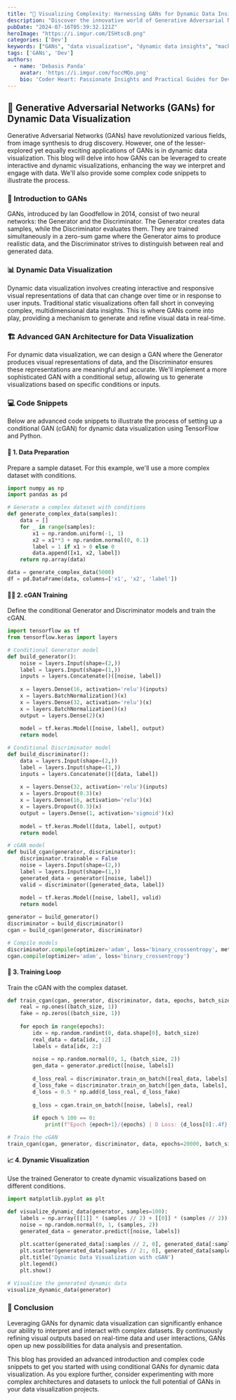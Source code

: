 ```yaml
---
title: "🎨 Visualizing Complexity: Harnessing GANs for Dynamic Data Insights 🌟"
description: "Discover the innovative world of Generative Adversarial Networks (GANs) and their application in dynamic data visualization. This blog delves into how GANs can transform static data into interactive and engaging visual insights, making complex data interpretation easier and more intuitive. Learn about advanced GAN architectures, explore detailed code snippets, and unlock new possibilities in data analysis and presentation."
pubDate: "2024-07-16T05:39:32.121Z"
heroImage: "https://i.imgur.com/ISHtscB.png"
categories: ['Dev']
keywords: ["GANs", "data visualization", "dynamic data insights", "machine learning", "complex data", "artificial intelligence", "generative models", "deep learning", "data science", "visual analytics"]
tags: ['GANs', 'Dev']
authors:
  - name: 'Debasis Panda'
    avatar: 'https://i.imgur.com/foccMQo.png'
    bio: 'Coder Heart: Passionate Insights and Practical Guides for Developers'
---
```


## 🤖 Generative Adversarial Networks (GANs) for Dynamic Data Visualization

Generative Adversarial Networks (GANs) have revolutionized various fields, from image synthesis to drug discovery. However, one of the lesser-explored yet equally exciting applications of GANs is in dynamic data visualization. This blog will delve into how GANs can be leveraged to create interactive and dynamic visualizations, enhancing the way we interpret and engage with data. We'll also provide some complex code snippets to illustrate the process.

### 🧠 Introduction to GANs

GANs, introduced by Ian Goodfellow in 2014, consist of two neural networks: the Generator and the Discriminator. The Generator creates data samples, while the Discriminator evaluates them. They are trained simultaneously in a zero-sum game where the Generator aims to produce realistic data, and the Discriminator strives to distinguish between real and generated data.

### 📊 Dynamic Data Visualization

Dynamic data visualization involves creating interactive and responsive visual representations of data that can change over time or in response to user inputs. Traditional static visualizations often fall short in conveying complex, multidimensional data insights. This is where GANs come into play, providing a mechanism to generate and refine visual data in real-time.

### 🏗️ Advanced GAN Architecture for Data Visualization

For dynamic data visualization, we can design a GAN where the Generator produces visual representations of data, and the Discriminator ensures these representations are meaningful and accurate. We'll implement a more sophisticated GAN with a conditional setup, allowing us to generate visualizations based on specific conditions or inputs.

### 💻 Code Snippets

Below are advanced code snippets to illustrate the process of setting up a conditional GAN (cGAN) for dynamic data visualization using TensorFlow and Python.

#### 📂 1. Data Preparation

Prepare a sample dataset. For this example, we'll use a more complex dataset with conditions.

```python
import numpy as np
import pandas as pd

# Generate a complex dataset with conditions
def generate_complex_data(samples):
    data = []
    for _ in range(samples):
        x1 = np.random.uniform(-1, 1)
        x2 = x1**3 + np.random.normal(0, 0.1)
        label = 1 if x1 > 0 else 0
        data.append([x1, x2, label])
    return np.array(data)

data = generate_complex_data(5000)
df = pd.DataFrame(data, columns=['x1', 'x2', 'label'])
```

#### 🏋️‍♂️ 2. cGAN Training

Define the conditional Generator and Discriminator models and train the cGAN.

```python
import tensorflow as tf
from tensorflow.keras import layers

# Conditional Generator model
def build_generator():
    noise = layers.Input(shape=(2,))
    label = layers.Input(shape=(1,))
    inputs = layers.Concatenate()([noise, label])
    
    x = layers.Dense(16, activation='relu')(inputs)
    x = layers.BatchNormalization()(x)
    x = layers.Dense(32, activation='relu')(x)
    x = layers.BatchNormalization()(x)
    output = layers.Dense(2)(x)
    
    model = tf.keras.Model([noise, label], output)
    return model

# Conditional Discriminator model
def build_discriminator():
    data = layers.Input(shape=(2,))
    label = layers.Input(shape=(1,))
    inputs = layers.Concatenate()([data, label])
    
    x = layers.Dense(32, activation='relu')(inputs)
    x = layers.Dropout(0.3)(x)
    x = layers.Dense(16, activation='relu')(x)
    x = layers.Dropout(0.3)(x)
    output = layers.Dense(1, activation='sigmoid')(x)
    
    model = tf.keras.Model([data, label], output)
    return model

# cGAN model
def build_cgan(generator, discriminator):
    discriminator.trainable = False
    noise = layers.Input(shape=(2,))
    label = layers.Input(shape=(1,))
    generated_data = generator([noise, label])
    valid = discriminator([generated_data, label])
    
    model = tf.keras.Model([noise, label], valid)
    return model

generator = build_generator()
discriminator = build_discriminator()
cgan = build_cgan(generator, discriminator)

# Compile models
discriminator.compile(optimizer='adam', loss='binary_crossentropy', metrics=['accuracy'])
cgan.compile(optimizer='adam', loss='binary_crossentropy')
```

#### 🔄 3. Training Loop

Train the cGAN with the complex dataset.

```python
def train_cgan(cgan, generator, discriminator, data, epochs, batch_size):
    real = np.ones((batch_size, 1))
    fake = np.zeros((batch_size, 1))
    
    for epoch in range(epochs):
        idx = np.random.randint(0, data.shape[0], batch_size)
        real_data = data[idx, :2]
        labels = data[idx, 2:]
        
        noise = np.random.normal(0, 1, (batch_size, 2))
        gen_data = generator.predict([noise, labels])
        
        d_loss_real = discriminator.train_on_batch([real_data, labels], real)
        d_loss_fake = discriminator.train_on_batch([gen_data, labels], fake)
        d_loss = 0.5 * np.add(d_loss_real, d_loss_fake)
        
        g_loss = cgan.train_on_batch([noise, labels], real)
        
        if epoch % 100 == 0:
            print(f"Epoch {epoch+1}/{epochs} | D Loss: {d_loss[0]:.4f}, Acc: {d_loss[1]*100:.2f}% | G Loss: {g_loss:.4f}")

# Train the cGAN
train_cgan(cgan, generator, discriminator, data, epochs=20000, batch_size=64)
```

#### 📈 4. Dynamic Visualization

Use the trained Generator to create dynamic visualizations based on different conditions.

```python
import matplotlib.pyplot as plt

def visualize_dynamic_data(generator, samples=100):
    labels = np.array([[1]] * (samples // 2) + [[0]] * (samples // 2))
    noise = np.random.normal(0, 1, (samples, 2))
    generated_data = generator.predict([noise, labels])
    
    plt.scatter(generated_data[:samples // 2, 0], generated_data[:samples // 2, 1], color='blue', label='Label 1')
    plt.scatter(generated_data[samples // 2:, 0], generated_data[samples // 2:, 1], color='red', label='Label 0')
    plt.title('Dynamic Data Visualization with cGAN')
    plt.legend()
    plt.show()

# Visualize the generated dynamic data
visualize_dynamic_data(generator)
```

### 🏁 Conclusion

Leveraging GANs for dynamic data visualization can significantly enhance our ability to interpret and interact with complex datasets. By continuously refining visual outputs based on real-time data and user interactions, GANs open up new possibilities for data analysis and presentation.

This blog has provided an advanced introduction and complex code snippets to get you started with using conditional GANs for dynamic data visualization. As you explore further, consider experimenting with more complex architectures and datasets to unlock the full potential of GANs in your data visualization projects.

